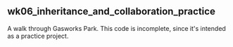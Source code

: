 ## wk06_inheritance_and_collaboration_practice
A walk through Gasworks Park. This code is incomplete, since it's intended as a practice project.
